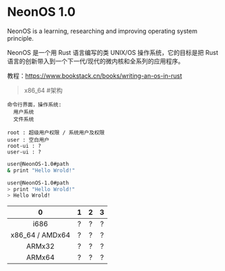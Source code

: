 # NeonOS 1.0
NeonOS is a learning, researching and improving operating system principle.

NeonOS 是一个用 Rust 语言编写的类 UNIX/OS 操作系统，它的目标是把 Rust 语言的创新带入到一个下一代/现代的微内核和全系列的应用程序。

教程：https://www.bookstack.cn/books/writing-an-os-in-rust

> x86_64 #架构
```
命令行界面，操作系统:
  用户系统
  文件系统
```

```
root : 超级用户权限 / 系统用户及权限
user : 空白用户
root-ui : ?
user-ui : ?
```


```NeonOS.sh
user@NeonOS-1.0#path
& print "Hello Wrold!"
```


```NeonOS.sh
user@NeonOS-1.0#path
> print "Hello Wrold!"
> Hello Wrold!
```


 0 | 1 | 2 | 3 
:--:|:--:|:--:|:--:
i686 | ? | ? | ? | 
x86_64 / AMDx64 | ? | ? | ? | 
ARMx32 | ? | ? | ? | 
ARMx64 | ? | ? | ? | 

